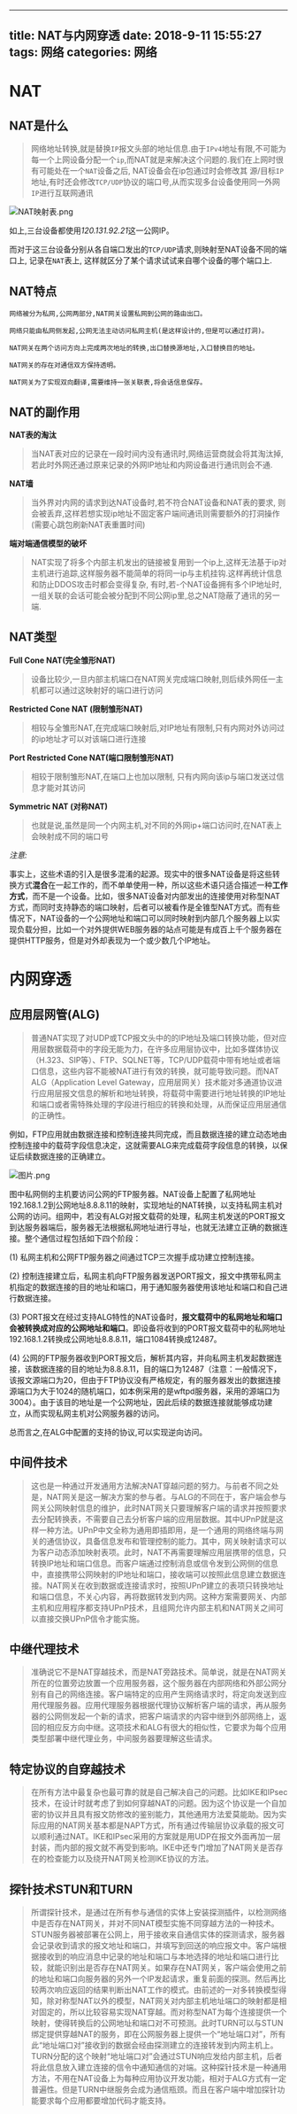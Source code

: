 
---
title: NAT与内网穿透
date: 2018-9-11 15:55:27
tags: 网络
categories: 网络
---

# NAT
## NAT是什么
>网络地址转换,就是替换`IP`报文头部的地址信息.由于`IPv4`地址有限,不可能为每一个上网设备分配一个`ip`,而NAT就是来解决这个问题的.我们在上网时很有可能处在一个`NAT`设备之后, NAT设备会在ip包通过时会修改其 源/目标`IP`地址,有时还会修改`TCP/UDP`协议的端口号,从而实现多台设备使用同一外网`IP`进行互联网通讯

![NAT映射表.png](/images/NAT与内网穿透/NAT映射表1.jpg)

如上,三台设备都使用*120.131.92.21*这一公网IP。

而对于这三台设备分别从各自端口发出的`TCP/UDP`请求,则映射至NAT设备不同的端口上, 记录在`NAT`表上, 这样就区分了某个请求试试来自哪个设备的哪个端口上.

## NAT特点
```
网络被分为私网,公网两部分,NAT网关设置私网到公网的路由出口。

网络只能由私网侧发起,公网无法主动访问私网主机(是这样设计的,但是可以通过打洞)。

NAT网关在两个访问方向上完成两次地址的转换,出口替换源地址,入口替换目的地址。

NAT网关的存在对通信双方保持透明。

NAT网关为了实现双向翻译,需要维持一张关联表,将会话信息保存。
```

## NAT的副作用
**NAT表的淘汰**
>当NAT表对应的记录在一段时间内没有通讯时,网络运营商就会将其淘汰掉,若此时外网还通过原来记录的外网IP地址和内网设备进行通讯则会不通.

**NAT墙**
>当外界对内网的请求到达NAT设备时,若不符合NAT设备和NAT表的要求,
则会被丢弃,这样若想实现ip地址不固定客户端间通讯则需要额外的打洞操作
(需要心跳包刷新NAT表重置时间)

**端对端通信模型的破坏**
>NAT实现了将多个内部主机发出的链接被复用到一个ip上,这样无法基于ip对主机进行追踪,这样服务器不能简单的将同一ip与主机挂钩.这样再统计信息和防止DDOS攻击时都会变得复杂, 有时,若-个NAT设备拥有多个IP地址时,一组关联的会话可能会被分配到不同公网ip里,总之NAT隐蔽了通讯的另一端.

## NAT类型
**Full Cone NAT(完全雏形NAT)**
>设备比较少,一旦内部主机端口在NAT网关完成端口映射,则后续外网任一主机都可以通过这映射好的端口进行访问

**Restricted Cone NAT (限制雏形NAT)**
>相较与全雏形NAT,在完成端口映射后,对IP地址有限制,只有内网对外访问过的ip地址才可以对该端口进行连接

**Port Restricted Cone NAT(端口限制雏形NAT)**
>相较于限制雏形NAT,在端口上也加以限制,
只有内网向该ip与端口发送过信息才能对其访问

**Symmetric NAT (对称NAT)**
>也就是说,虽然是同一个内网主机,对不同的外网ip+端口访问时,在NAT表上会映射成不同的端口号

*注意:*

事实上，这些术语的引入是很多混淆的起源。现实中的很多NAT设备是将这些转换方式**混合**在一起工作的，而不单单使用一种，所以这些术语只适合描述一种**工作方式**，而不是一个设备。比如，很多NAT设备对内部发出的连接使用对称型NAT方式，而同时支持静态的端口映射，后者可以被看作是全锥型NAT方式。而有些情况下，NAT设备的一个公网地址和端口可以同时映射到内部几个服务器上以实现负载分担，比如一个对外提供WEB服务器的站点可能是有成百上千个服务器在提供HTTP服务，但是对外却表现为一个或少数几个IP地址。

# 内网穿透
## 应用层网管(ALG)

>普通NAT实现了对UDP或TCP报文头中的的IP地址及端口转换功能，但对应用层数据载荷中的字段无能为力，在许多应用层协议中，比如多媒体协议（H.323、SIP等）、FTP、SQLNET等，TCP/UDP载荷中带有地址或者端口信息，这些内容不能被NAT进行有效的转换，就可能导致问题。而NAT ALG（Application Level Gateway，应用层网关）技术能对多通道协议进行应用层报文信息的解析和地址转换，将载荷中需要进行地址转换的IP地址和端口或者需特殊处理的字段进行相应的转换和处理，从而保证应用层通信的正确性。

例如，FTP应用就由数据连接和控制连接共同完成，而且数据连接的建立动态地由控制连接中的载荷字段信息决定，这就需要ALG来完成载荷字段信息的转换，以保证后续数据连接的正确建立。

![图片.png](/images/NAT与内网穿透/ALG_RTC.jpg)

图中私网侧的主机要访问公网的FTP服务器。NAT设备上配置了私网地址192.168.1.2到公网地址8.8.8.11的映射，实现地址的NAT转换，以支持私网主机对公网的访问。组网中，若没有ALG对报文载荷的处理，私网主机发送的PORT报文到达服务器端后，服务器无法根据私网地址进行寻址，也就无法建立正确的数据连接。整个通信过程包括如下四个阶段：

(1) 私网主机和公网FTP服务器之间通过TCP三次握手成功建立控制连接。

(2) 控制连接建立后，私网主机向FTP服务器发送PORT报文，报文中携带私网主机指定的数据连接的目的地址和端口，用于通知服务器使用该地址和端口和自己进行数据连接。

(3) PORT报文在经过支持ALG特性的NAT设备时，**报文载荷中的私网地址和端口会被转换成对应的公网地址和端口**。即设备将收到的PORT报文载荷中的私网地址192.168.1.2转换成公网地址8.8.8.11，端口1084转换成12487。

(4) 公网的FTP服务器收到PORT报文后，解析其内容，并向私网主机发起数据连接，该数据连接的目的地址为8.8.8.11，目的端口为12487（注意：一般情况下，该报文源端口为20，但由于FTP协议没有严格规定，有的服务器发出的数据连接源端口为大于1024的随机端口，如本例采用的是wftpd服务器，采用的源端口为3004）。由于该目的地址是一个公网地址，因此后续的数据连接就能够成功建立，从而实现私网主机对公网服务器的访问。

总而言之,在ALG中配置的支持的协议,可以实现逆向访问。
## 中间件技术

>这也是一种通过开发通用方法解决NAT穿越问题的努力。与前者不同之处是，NAT网关是这一解决方案的参与者。与ALG的不同在于，客户端会参与网关公网映射信息的维护，此时NAT网关只要理解客户端的请求并按照要求去分配转换表，不需要自己去分析客户端的应用层数据。其中UPnP就是这样一种方法。UPnP中文全称为通用即插即用，是一个通用的网络终端与网关的通信协议，具备信息发布和管理控制的能力。其中，网关映射请求可以为客户动态添加映射表项。此时，NAT不再需要理解应用层携带的信息，只转换IP地址和端口信息。而客户端通过控制消息或信令发到公网侧的信息中，直接携带公网映射的IP地址和端口，接收端可以按照此信息建立数据连接。NAT网关在收到数据或连接请求时，按照UPnP建立的表项只转换地址和端口信息，不关心内容，再将数据转发到内网。这种方案需要网关、内部主机和应用程序都支持UPnP技术，且组网允许内部主机和NAT网关之间可以直接交换UPnP信令才能实施。

## 中继代理技术

>准确说它不是NAT穿越技术，而是NAT旁路技术。简单说，就是在NAT网关所在的位置旁边放置一个应用服务器，这个服务器在内部网络和外部公网分别有自己的网络连接。客户端特定的应用产生网络请求时，将定向发送到应用代理服务器。应用代理服务器根据代理协议解析客户端的请求，再从服务器的公网侧发起一个新的请求，把客户端请求的内容中继到外部网络上，返回的相应反方向中继。这项技术和ALG有很大的相似性，它要求为每个应用类型部署中继代理业务，中间服务器要理解这些请求。

## 特定协议的自穿越技术

>在所有方法中最复杂也最可靠的就是自己解决自己的问题。比如IKE和IPsec技术，在设计时就考虑了到如何穿越NAT的问题。因为这个协议是一个自加密的协议并且具有报文防修改的鉴别能力，其他通用方法爱莫能助。因为实际应用的NAT网关基本都是NAPT方式，所有通过传输层协议承载的报文可以顺利通过NAT。IKE和IPsec采用的方案就是用UDP在报文外面再加一层封装，而内部的报文就不再受到影响。IKE中还专门增加了NAT网关是否存在的检查能力以及绕开NAT网关检测IKE协议的方法。

## 探针技术STUN和TURN

>所谓探针技术，是通过在所有参与通信的实体上安装探测插件，以检测网络中是否存在NAT网关，并对不同NAT模型实施不同穿越方法的一种技术。STUN服务器被部署在公网上，用于接收来自通信实体的探测请求，服务器会记录收到请求的报文地址和端口，并填写到回送的响应报文中。客户端根据接收到的响应消息中记录的地址和端口与本地选择的地址和端口进行比较，就能识别出是否存在NAT网关。如果存在NAT网关，客户端会使用之前的地址和端口向服务器的另外一个IP发起请求，重复前面的探测。然后再比较两次响应返回的结果判断出NAT工作的模式。由前述的一对多转换模型得知，除对称型NAT以外的模型，NAT网关对内部主机地址端口的映射都是相对固定的，所以比较容易实现NAT穿越。而对称型NAT为每个连接提供一个映射，使得转换后的公网地址和端口对不可预测。此时TURN可以与STUN绑定提供穿越NAT的服务，即在公网服务器上提供一个“地址端口对”，所有此“地址端口对”接收到的数据会经由探测建立的连接转发到内网主机上。TURN分配的这个映射“地址端口对”会通过STUN响应发给内部主机，后者将此信息放入建立连接的信令中通知通信的对端。这种探针技术是一种通用方法，不用在NAT设备上为每种应用协议开发功能，相对于ALG方式有一定普遍性。但是TURN中继服务会成为通信瓶颈。而且在客户端中增加探针功能要求每个应用都要增加代码才能支持。



